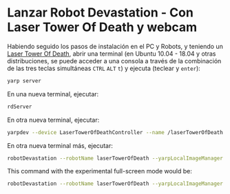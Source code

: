 # Lanzar Robot Devastation - Con Laser Tower Of Death y webcam

Habiendo seguido los pasos de instalación en el PC y Robots, y teniendo un [Laser Tower Of Death](https://github.com/asrob-uc3m/laser-tower-of-death), abrir una terminal (en Ubuntu 10.04 - 18.04 y otras distribuciones, se puede acceder a una consola a través de la combinación de las tres teclas simultáneas `CTRL` `ALT` `t`) y ejecuta (teclear y `enter`):

```bash
yarp server
```

En una nueva terminal, ejecutar:

```bash
rdServer
```

En otra nueva terminal, ejecutar:

```bash
yarpdev --device LaserTowerOfDeathController --name /laserTowerOfDeath
```

En otra nueva terminal más, ejecutar:

```bash
robotDevastation --robotName laserTowerOfDeath --yarpLocalImageManager
```

This command with the experimental full-screen mode would be:

```bash
robotDevastation --robotName laserTowerOfDeath --yarpLocalImageManager --fullscreen
```
